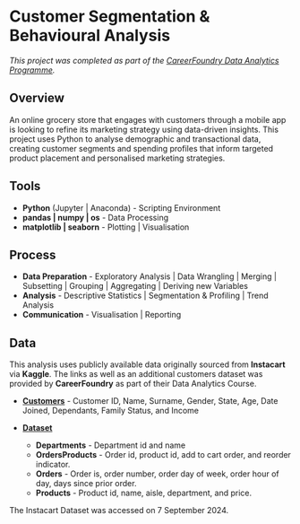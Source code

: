 # Customer Segmentation & Behavioural Analysis
*This project was completed as part of the [CareerFoundry Data Analytics Programme](https://careerfoundry.com/en/courses/become-a-data-analyst/).*

## Overview
An online grocery store that engages with customers through a mobile app is looking to refine its marketing strategy using data-driven insights. This project uses Python to analyse demographic and transactional data, creating customer segments and spending profiles that inform targeted product placement and personalised marketing strategies.

## Tools
- **Python** (Jupyter | Anaconda) - Scripting Environment
- **pandas | numpy | os** - Data Processing
- **matplotlib | seaborn** - Plotting | Visualisation
<!--- **Excel** - Reporting-->

## Process
- **Data Preparation** - Exploratory Analysis | Data Wrangling | Merging | Subsetting | Grouping | Aggregating | Deriving new Variables
- **Analysis** - Descriptive Statistics | Segmentation & Profiling | Trend Analysis
- **Communication** - Visualisation | Reporting

## Data
This analysis uses publicly available data originally sourced from **Instacart** via **Kaggle**. The links as well as an additional customers dataset was provided by **CareerFoundry** as part of their Data Analytics Course.

- [**Customers**](https://s3.amazonaws.com/coach-courses-us/public/courses/data-immersion/A4/A4_Data_Assets/customers.zip) - Customer ID, Name, Surname, Gender, State, Age, Date Joined, Dependants, Family Status, and Income
- [**Dataset**](https://www.kaggle.com/datasets/psparks/instacart-market-basket-analysis)

    - **Departments** - Department id and name
    - **OrdersProducts** - Order id, product id, add to cart order, and reorder indicator.
    - **Orders** - Order is, order number, order day of week, order hour of day, days since prior order.
    - **Products** - Product id, name, aisle, department, and price.

The Instacart Dataset was accessed on 7 September 2024.

<!--## Deliverables
- **Excel Report**
- [**Detailled Case Study**](https://davidgriesel.com/online-grocery-store/)

## Key Questions
1. How does order volume fluctuate over time?
2. How does average spending per product vary over time?
3. How can products be categorised into price ranges to support product placement?
4. Which products, within their respective departments and categories, are most popular?
5. How can ordering behaviour and demographic information be used to categorise customers?
6. How does ordering habits vary across customer profiles?

## Key Insights

## Key Recommendations

## Takeaways
### Successes
The project provided actionable insights into ordering behaviour across customer profiles, enabling a more targeted marketing strategy through better product placement.

### Challenges
While data wrangling was straightforward, producing clear visualisations in Python required significant customisation. Unlike Tableau’s interactive interface, Python tools like Matplotlib and Seaborn needed more effort to ensure readability and interpretability.

### Way Forward
Building a Tableau storyboard to present key findings in an interactive format could enhance storytelling and enable stakeholders to explore trends, segments, and behaviours through dynamic dashboards and filters.
